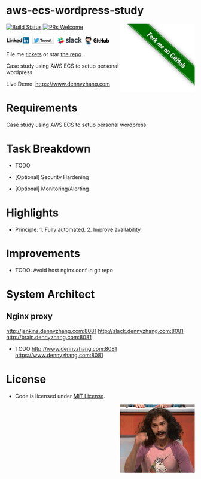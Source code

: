 # aws-ecs-wordpress-study
<a href="https://github.com/DennyZhang?tab=followers"><img align="right" width="200" height="183" src="https://raw.githubusercontent.com/USDevOps/mywechat-slack-group/master/images/fork_github.png" /></a>

[![Build Status](https://travis-ci.org/DennyZhang/aws-ecs-wordpress-study.svg?branch=master)](https://travis-ci.org/DennyZhang/aws-ecs-wordpress-study) [![PRs Welcome](https://img.shields.io/badge/PRs-welcome-brightgreen.svg)](http://makeapullrequest.com)

[![LinkedIn](https://raw.githubusercontent.com/USDevOps/mywechat-slack-group/master/images/linkedin.png)](https://www.linkedin.com/in/dennyzhang001) [![Twitter](https://raw.githubusercontent.com/USDevOps/mywechat-slack-group/master/images/twitter.png)](https://twitter.com/dennyzhang001) [![Slack](https://raw.githubusercontent.com/USDevOps/mywechat-slack-group/master/images/slack.png)](https://goo.gl/ozDDyL) [![Github](https://raw.githubusercontent.com/USDevOps/mywechat-slack-group/master/images/github.png)](https://github.com/DennyZhang)

File me [tickets](https://github.com/DennyZhang/aws-ecs-wordpress-study/issues) or star [the repo](https://github.com/DennyZhang/aws-ecs-wordpress-study).

Case study using AWS ECS to setup personal wordpress

Live Demo: https://www.dennyzhang.com

# Requirements
Case study using AWS ECS to setup personal wordpress

# Task Breakdown
- TODO

- [Optional] Security Hardening
- [Optional] Monitoring/Alerting

# Highlights
- Principle: 1. Fully automated. 2. Improve availability

# Improvements
- TODO: Avoid host nginx.conf in git repo

# System Architect
## Nginx proxy
http://jenkins.dennyzhang.com:8081
http://slack.dennyzhang.com:8081
http://brain.dennyzhang.com:8081
- TODO
http://www.dennyzhang.com:8081
https://www.dennyzhang.com:8081

# License
- Code is licensed under [MIT License](https://www.dennyzhang.com/wp-content/mit_license.txt).

<img align="right" width="200" height="183" src="https://raw.githubusercontent.com/USDevOps/mywechat-slack-group/master/images/magic.gif">
